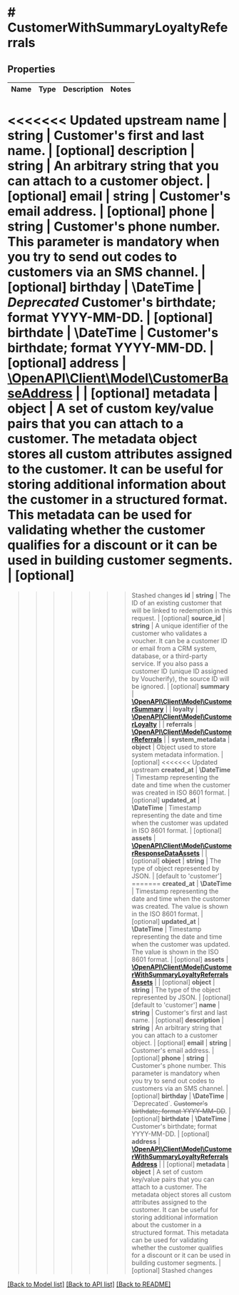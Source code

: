 # # CustomerWithSummaryLoyaltyReferrals

## Properties

Name | Type | Description | Notes
------------ | ------------- | ------------- | -------------
<<<<<<< Updated upstream
**name** | **string** | Customer&#39;s first and last name. | [optional]
**description** | **string** | An arbitrary string that you can attach to a customer object. | [optional]
**email** | **string** | Customer&#39;s email address. | [optional]
**phone** | **string** | Customer&#39;s phone number. This parameter is mandatory when you try to send out codes to customers via an SMS channel. | [optional]
**birthday** | **\DateTime** | *Deprecated* Customer&#39;s birthdate; format YYYY-MM-DD. | [optional]
**birthdate** | **\DateTime** | Customer&#39;s birthdate; format YYYY-MM-DD. | [optional]
**address** | [**\OpenAPI\Client\Model\CustomerBaseAddress**](CustomerBaseAddress.md) |  | [optional]
**metadata** | **object** | A set of custom key/value pairs that you can attach to a customer. The metadata object stores all custom attributes assigned to the customer. It can be useful for storing additional information about the customer in a structured format. This metadata can be used for validating whether the customer qualifies for a discount or it can be used in building customer segments. | [optional]
=======
>>>>>>> Stashed changes
**id** | **string** | The ID of an existing customer that will be linked to redemption in this request. | [optional]
**source_id** | **string** | A unique identifier of the customer who validates a voucher. It can be a customer ID or email from a CRM system, database, or a third-party service. If you also pass a customer ID (unique ID assigned by Voucherify), the source ID will be ignored. | [optional]
**summary** | [**\OpenAPI\Client\Model\CustomerSummary**](CustomerSummary.md) |  |
**loyalty** | [**\OpenAPI\Client\Model\CustomerLoyalty**](CustomerLoyalty.md) |  |
**referrals** | [**\OpenAPI\Client\Model\CustomerReferrals**](CustomerReferrals.md) |  |
**system_metadata** | **object** | Object used to store system metadata information. | [optional]
<<<<<<< Updated upstream
**created_at** | **\DateTime** | Timestamp representing the date and time when the customer was created in ISO 8601 format. | [optional]
**updated_at** | **\DateTime** | Timestamp representing the date and time when the customer was updated in ISO 8601 format. | [optional]
**assets** | [**\OpenAPI\Client\Model\CustomerResponseDataAssets**](CustomerResponseDataAssets.md) |  | [optional]
**object** | **string** | The type of object represented by JSON. | [default to 'customer']
=======
**created_at** | **\DateTime** | Timestamp representing the date and time when the customer was created. The value is shown in the ISO 8601 format. | [optional]
**updated_at** | **\DateTime** | Timestamp representing the date and time when the customer was updated. The value is shown in the ISO 8601 format. | [optional]
**assets** | [**\OpenAPI\Client\Model\CustomerWithSummaryLoyaltyReferralsAssets**](CustomerWithSummaryLoyaltyReferralsAssets.md) |  | [optional]
**object** | **string** | The type of the object represented by JSON. | [optional] [default to 'customer']
**name** | **string** | Customer&#39;s first and last name. | [optional]
**description** | **string** | An arbitrary string that you can attach to a customer object. | [optional]
**email** | **string** | Customer&#39;s email address. | [optional]
**phone** | **string** | Customer&#39;s phone number. This parameter is mandatory when you try to send out codes to customers via an SMS channel. | [optional]
**birthday** | **\DateTime** | &#x60;Deprecated&#x60;. ~~Customer&#39;s birthdate; format YYYY-MM-DD~~. | [optional]
**birthdate** | **\DateTime** | Customer&#39;s birthdate; format YYYY-MM-DD. | [optional]
**address** | [**\OpenAPI\Client\Model\CustomerWithSummaryLoyaltyReferralsAddress**](CustomerWithSummaryLoyaltyReferralsAddress.md) |  | [optional]
**metadata** | **object** | A set of custom key/value pairs that you can attach to a customer. The metadata object stores all custom attributes assigned to the customer. It can be useful for storing additional information about the customer in a structured format. This metadata can be used for validating whether the customer qualifies for a discount or it can be used in building customer segments. | [optional]
>>>>>>> Stashed changes

[[Back to Model list]](../../README.md#models) [[Back to API list]](../../README.md#endpoints) [[Back to README]](../../README.md)
